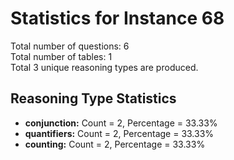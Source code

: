 # Statistics for Instance 68<br/>
Total number of questions: 6<br/>
Total number of tables: 1<br/>
Total 3 unique reasoning types are produced.<br/>
## Reasoning Type Statistics<br/>
- **conjunction:** Count = 2, Percentage = 33.33%<br/>
- **quantifiers:** Count = 2, Percentage = 33.33%<br/>
- **counting:** Count = 2, Percentage = 33.33%<br/>
